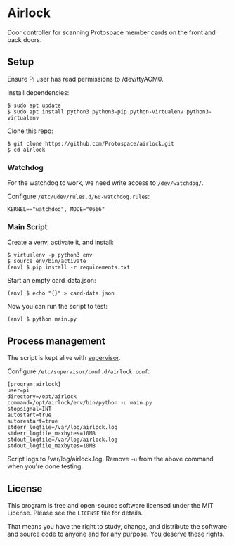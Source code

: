 # Airlock

Door controller for scanning Protospace member cards on the front and back doors.

## Setup

Ensure Pi user has read permissions to /dev/ttyACM0.

Install dependencies:

```text
$ sudo apt update
$ sudo apt install python3 python3-pip python-virtualenv python3-virtualenv
```

Clone this repo:

```text
$ git clone https://github.com/Protospace/airlock.git
$ cd airlock
```

### Watchdog

For the watchdog to work, we need write access to `/dev/watchdog/`.

Configure `/etc/udev/rules.d/60-watchdog.rules`:

```text
KERNEL=="watchdog", MODE="0666"
```

### Main Script

Create a venv, activate it, and install:

```text
$ virtualenv -p python3 env
$ source env/bin/activate
(env) $ pip install -r requirements.txt
```

Start an empty card_data.json:

```text
(env) $ echo "{}" > card-data.json
```

Now you can run the script to test:

```text
(env) $ python main.py
```

## Process management

The script is kept alive with [supervisor](https://pypi.org/project/supervisor/).

Configure `/etc/supervisor/conf.d/airlock.conf`:

```text
[program:airlock]
user=pi
directory=/opt/airlock
command=/opt/airlock/env/bin/python -u main.py
stopsignal=INT
autostart=true
autorestart=true
stderr_logfile=/var/log/airlock.log
stderr_logfile_maxbytes=10MB
stdout_logfile=/var/log/airlock.log
stdout_logfile_maxbytes=10MB
```

Script logs to /var/log/airlock.log. Remove `-u` from the above command when you're done testing.

## License

This program is free and open-source software licensed under the MIT License. Please see the `LICENSE` file for details.

That means you have the right to study, change, and distribute the software and source code to anyone and for any purpose. You deserve these rights.
